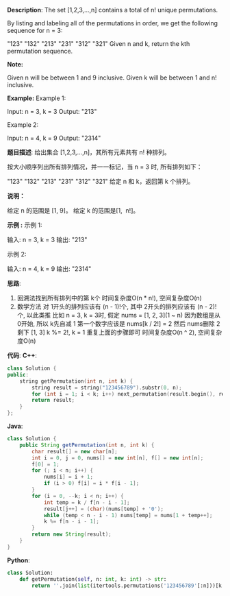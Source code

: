 __Description__:
The set [1,2,3,...,n] contains a total of n! unique permutations.

By listing and labeling all of the permutations in order, we get the following sequence for n = 3:

"123"
"132"
"213"
"231"
"312"
"321"
Given n and k, return the kth permutation sequence.

__Note:__

Given n will be between 1 and 9 inclusive.
Given k will be between 1 and n! inclusive.

__Example:__
Example 1:

Input: n = 3, k = 3
Output: "213"

Example 2:

Input: n = 4, k = 9
Output: "2314"

__题目描述__:
给出集合 [1,2,3,…,n]，其所有元素共有 n! 种排列。

按大小顺序列出所有排列情况，并一一标记，当 n = 3 时, 所有排列如下：

"123"
"132"
"213"
"231"
"312"
"321"
给定 n 和 k，返回第 k 个排列。

__说明：__

给定 n 的范围是 [1, 9]。
给定 k 的范围是[1,  n!]。

__示例 :__
示例 1:

输入: n = 3, k = 3
输出: "213"

示例 2:

输入: n = 4, k = 9
输出: "2314"

__思路__:
1. 回溯法找到所有排列中的第 k个
时间复杂度O(n * n!), 空间复杂度O(n)
2. 数学方法
对 1开头的排列应该有 (n - 1)!个, 其中 2开头的排列应该有 (n - 2)!个, 以此类推
比如 n = 3, k = 3时,
假定 nums = [1, 2, 3](1 ~ n)
因为数组是从 0开始, 所以 k先自减 1
第一个数字应该是 nums[k / 2!] = 2
然后 nums删除 2剩下 [1, 3]
k %= 2!, k = 1
重复上面的步骤即可
时间复杂度O(n ^ 2), 空间复杂度O(n)

__代码__:
__C++__:
```C++
class Solution {
public:
    string getPermutation(int n, int k) {
        string result = string("123456789").substr(0, n);
        for (int i = 1; i < k; i++) next_permutation(result.begin(), result.end());
        return result;
    }
};
```

__Java__:
```Java
class Solution {
    public String getPermutation(int n, int k) {
        char result[] = new char[n];
        int i = 0, j = 0, nums[] = new int[n], f[] = new int[n];
        f[0] = 1;
        for (; i < n; i++) {
            nums[i] = i + 1;
            if (i > 0) f[i] = i * f[i - 1];
        }
        for (i = 0, --k; i < n; i++) {
            int temp = k / f[n - i - 1];
            result[j++] = (char)(nums[temp] + '0');
            while (temp < n - i - 1) nums[temp] = nums[1 + temp++];
            k %= f[n - i - 1];
        }
        return new String(result);
    }
}
```

__Python__:
```Python
class Solution:
    def getPermutation(self, n: int, k: int) -> str:
        return ''.join(list(itertools.permutations('123456789'[:n]))[k - 1])
```